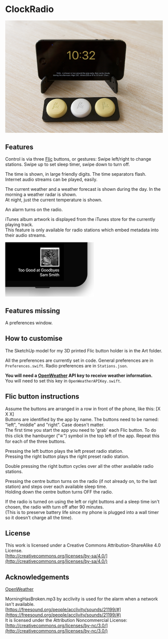 ClockRadio
====================

![Alt text](Art/Clock%20Radio%20Small.png)

Features
---------------------

Control is via three [Flic](http://flic.io) buttons, or gestures: Swipe left/right to change stations. Swipe up to set sleep timer, swipe down to turn off.

The time is shown, in large friendly digits. The time separators flash.
Internet audio streams can be played, easily.

The current weather and a weather forecast is shown during the day. In the morning a weather radar is shown.  
At night, just the current temperature is shown.

An alarm turns on the radio.

iTunes album artwork is displayed from the iTunes store for the currently playing track.  
This feature is only available for radio stations which embed metadata into their audio streams.

![Alt text](Art/AlbumSmallCorner.png)

Features missing
---------------------

A preferences window.

How to customise
---------------------

The SketchUp model for my 3D printed Flic button holder is in the Art folder.

All the preferences are currently set in code.
General preferences are in `Preferences.swift`. Radio preferences are in `Stations.json`.

**You will need a [OpenWeather](https://openweathermap.org) API key to receive weather information.**  
You will need to set this key in `OpenWeatherAPIKey.swift`.

Flic button instructions
---------------------

Assume the buttons are arranged in a row in front of the phone, like this: [X X X]  
Buttons are identified by the app by name. The buttons need to be named: "left", "middle" and "right". Case doesn't matter.  
The first time you start the app you need to 'grab' each Flic button. To do this click the hamburger ("&#x11054;") symbol in the top left of the app. Repeat this for each of the three buttons.


Pressing the left button plays the left preset radio station.  
Pressing the right button plays the right preset radio station.

Double pressing the right button cycles over all the other available radio stations.

Pressing the centre button turns on the radio (if not already on, to the last station) and steps over each available sleep time.  
Holding down the centre button turns OFF the radio.

If the radio is turned on using the left or right buttons and a sleep time isn't chosen, the radio with turn off after 90 minutes.  
(This is to preserve battery life since my phone is plugged into a wall timer so it doesn't charge all the time).

License
-------
This work is licensed under a Creative Commons Attribution-ShareAlike 4.0 License.  
[http://creativecommons.org/licenses/by-sa/4.0/](http://creativecommons.org/licenses/by-sa/4.0/)

Acknowledgements  
---------------------

[OpenWeather](https://openweathermap.org)

MorningHasBroken.mp3 by acclivity is used for the alarm when a network isn't available.  
[https://freesound.org/people/acclivity/sounds/21199/#](https://freesound.org/people/acclivity/sounds/21199/#)  
It is licensed under the Attribution Noncommercial License:  
[http://creativecommons.org/licenses/by-nc/3.0/](http://creativecommons.org/licenses/by-nc/3.0/)


